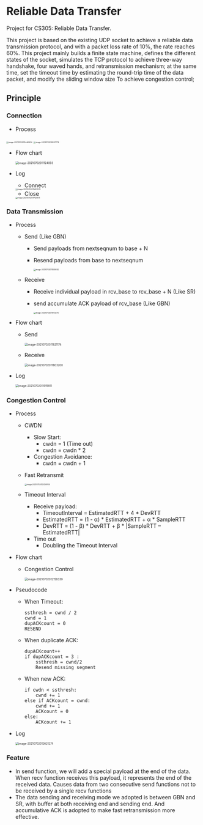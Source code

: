 # Reliable Data Transfer

Project for CS305: Reliable Data Transfer.

This project is based on the existing UDP socket to achieve a reliable data transmission protocol, and with a packet loss rate of 10%, the rate reaches 60%. This project mainly builds a finite state machine, defines the different states of the socket, simulates the TCP protocol to achieve three-way handshake, four waved hands, and retransmission mechanism; at the same time, set the timeout time by estimating the round-trip time of the data packet, and modify the sliding window size To achieve congestion control;



## Principle

### Connection

- Process

<img src="images\Process_Connect&Accept.png" alt="image-20210702010446304" style="zoom:33%;" />



<img src="C:\Users\albert\AppData\Roaming\Typora\typora-user-images\image-20210702010607779.png" alt="image-20210702010607779" style="zoom:33%;" />

- Flow chart

  <img src="images\FlowChart_Connect&Close.png" alt="image-20210702011124093" style="zoom:50%;" />

- Log

  - Connect

  <img src="images\Log_Connect.png" alt="image-20210702011403576" style="zoom:33%;" />

  - Close

  <img src="images\Log_Close.png" alt="image-20210702011429011" style="zoom:33%;" />

### Data Transmission

- Process
  - Send (Like GBN)

    - Send payloads from nextseqnum to base + N

    - Resend payloads from base to nextseqnum

      <img src="images\Process_Send.png" alt="image-20210702011509092" style="zoom:33%;" />

  - Receive	

    - Receive individual payload in rcv_base to rcv_base + N (Like SR)

    - send accumulate ACK payload of rcv_base (Like GBN)

      <img src="images\Process_Receive.png" alt="image-20210702011543270" style="zoom:33%;" />

- Flow chart

  - Send

    <img src="images\FlowChart_Send.png" alt="image-20210702011821174" style="zoom:50%;" />

  - Receive

    <img src="images\FlowChart_Receive.png" alt="image-20210702011803200" style="zoom: 50%;" />

- Log

  <img src="images\Log_Send&Receive.png" alt="image-20210702011915811" style="zoom:50%;" />

### Congestion Control

- Process

  - CWDN

    - Slow Start: 
      - cwdn = 1 (Time out)
      - cwdn = cwdn * 2
    - Congestion Avoidance:
      - cwdn = cwdn + 1

  - Fast Retransmit

    <img src="images\Process_CWDN.png" alt="image-20210702012038169" style="zoom:33%;" />

  - Timeout Interval 

    - Receive payload:
      - TimeoutInterval = EstimatedRTT + 4 * DevRTT
      - EstimatedRTT = (1 - α) * EstimatedRTT + α * SampleRTT
      - DevRTT = (1 - β) * DevRTT + β * |SampleRTT – EstimatedRTT|
    - Time out
      - Doubling the Timeout Interval

- Flow chart

  - Congestion Control

    <img src="images\FlowChart_Control.png" alt="image-20210702012158339" style="zoom:50%;" />

- Pseudocode

  - When Timeout:

    ```
    ssthresh = cwnd / 2 
    cwnd = 1 
    dupACKcount = 0
    RESEND
    ```

  - When duplicate ACK:

    ```
    dupACKcount++
    if dupACKcount = 3 :
    	ssthresh = cwnd/2
    	Resend missing segment
    ```

  - When new ACK:

    ```
    if cwdn < ssthresh:
    	cwnd += 1
    else if ACKcount = cwnd:
    	cwnd += 1
    	ACKcount = 0
    else:
    	ACKcount += 1
    ```

- Log

  <img src="images\Log_CWDN.png" alt="image-20210702012621274" style="zoom:50%;" />

  

### Feature

- In send function, we will add a special payload at the end of the data. When recv function receives this payload, it represents the end of the received data. Causes data from two consecutive send functions not to be received by a single recv functions
- The data sending and receiving mode we adopted is between GBN and SR, with buffer at both receiving end and sending end. And accumulative ACK is adopted to make fast retransmission more effective.





